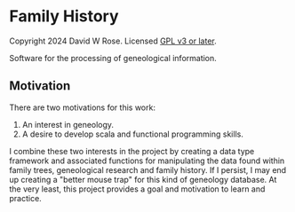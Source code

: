 # Family History

Copyright 2024 David W Rose. Licensed [GPL v3 or later](https://www.gnu.org/licenses/gpl-3.0.html).

Software for the processing of geneological information.


## Motivation

There are two motivations for this work:

1. An interest in geneology.
2. A desire to develop scala and functional programming skills.

I combine these two interests in the project by creating a data type framework and associated
functions for manipulating the data found within family trees, geneological research and family history.
If I persist, I may end up creating a "better mouse trap" for this kind of geneology database.  At the
very least, this project provides a goal and motivation to learn and practice.

